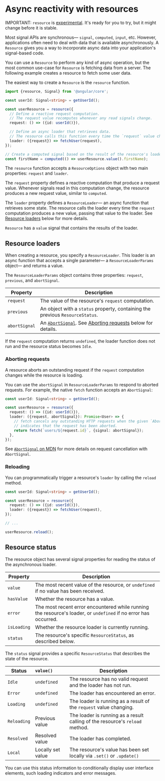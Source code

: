 # Async reactivity with resources

IMPORTANT: `resource` is [experimental](reference/releases#experimental). It's ready for you to try, but it might change before it is stable.

Most signal APIs are synchronous— `signal`, `computed`, `input`, etc. However, applications often need to deal with data that is available asynchronously. A `Resource` gives you a way to incorporate async data into your application's signal-based code.

You can use a `Resource` to perform any kind of async operation, but the most common use-case for `Resource` is fetching data from a server. The following example creates a resource to fetch some user data.

The easiest way to create a `Resource` is the `resource` function.

```typescript
import {resource, Signal} from '@angular/core';

const userId: Signal<string> = getUserId();

const userResource = resource({
  // Define a reactive request computation.
  // The request value recomputes whenever any read signals change.
  request: () => ({id: userId()}),

  // Define an async loader that retrieves data.
  // The resource calls this function every time the `request` value changes.
  loader: ({request}) => fetchUser(request),
});

// Create a computed signal based on the result of the resource's loader function.
const firstName = computed(() => userResource.value().firstName);
```

The `resource` function accepts a `ResourceOptions` object with two main properties: `request` and `loader`.

The `request` property defines a reactive computation that produce a request value. Whenever signals read in this computation change, the resource produces a new request value, similar to `computed`.

The `loader` property defines a `ResourceLoader`— an async function that retrieves some state. The resource calls the loader every time the `request` computation produces a new value, passing that value to the loader. See [Resource loaders](#resource-loaders) below for more details.

`Resource` has a `value` signal that contains the results of the loader.

## Resource loaders

When creating a resource, you specify a `ResourceLoader`. This loader is an async function that accepts a single parameter— a `ResourceLoaderParams` object— and returns a value.

The `ResourceLoaderParams` object contains three properties: `request`, `previous`, and `abortSignal`.

| Property      | Description                                                                                                                                      |
| ------------- | ------------------------------------------------------------------------------------------------------------------------------------------------ |
| `request`     | The value of the resource's `request` computation.                                                                                               |
| `previous`    | An object with a `status` property, containing the previous `ResourceStatus`.                                                                    |
| `abortSignal` | An [`AbortSignal`](https://developer.mozilla.org/en-US/docs/Web/API/AbortSignal). See [Aborting requests](#aborting-requests) below for details. |


If the `request` computation returns `undefined`, the loader function does not run and the resource status becomes `Idle`.

### Aborting requests

A resource aborts an outstanding request if the `request` computation changes while the resource is loading.

You can use the `abortSignal` in `ResourceLoaderParams` to respond to aborted requests. For example, the native `fetch` function accepts an `AbortSignal`:

```typescript
const userId: Signal<string> = getUserId();

const userResource = resource({
  request: () => ({id: userId()}),
  loader: ({request, abortSignal}): Promise<User> => {
    // fetch cancels any outstanding HTTP requests when the given `AbortSignal`
    // indicates that the request has been aborted.
    return fetch(`users/${request.id}`, {signal: abortSignal});
  },
});
```

See [`AbortSignal` on MDN](https://developer.mozilla.org/en-US/docs/Web/API/AbortSignal) for more details on request cancellation with `AbortSignal`.

### Reloading

You can programmatically trigger a resource's `loader` by calling the `reload` method.

```typescript
const userId: Signal<string> = getUserId();

const userResource = resource({
  request: () => ({id: userId()}),
  loader: ({request}) => fetchUser(request),
});

// ...

userResource.reload();
```

## Resource status

The resource object has several signal properties for reading the status of the asynchronous loader.

| Property    | Description                                                                                                     |
| ----------- | --------------------------------------------------------------------------------------------------------------- |
| `value`     | The most recent value of the resource, or `undefined` if no value has been received.                            |
| `hasValue`  | Whether the resource has a value.                                                                               |
| `error`     | The most recent error encountered while running the resource's loader, or `undefined` if no error has occurred. |
| `isLoading` | Whether the resource loader is currently running.                                                               |
| `status`    | The resource's specific `ResourceStatus`, as described below.                                                   |

The `status` signal provides a specific `ResourceStatus` that describes the state of the resource.

| Status      | `value()`         | Description                                                                  |
| ----------- | :---------------- | ---------------------------------------------------------------------------- |
| `Idle`      | `undefined`       | The resource has no valid request and the loader has not run.                |
| `Error`     | `undefined`       | The loader has encountered an error.                                         |
| `Loading`   | `undefined`       | The loader is running as a result of the `request` value changing.           |
| `Reloading` | Previous value    | The loader is running as a result calling of the resource's `reload` method. |
| `Resolved`  | Resolved value    | The loader has completed.                                                    |
| `Local`     | Locally set value | The resource's value has been set locally via `.set()` or `.update()`        |

You can use this status information to conditionally display user interface elements, such loading indicators and error messages.
